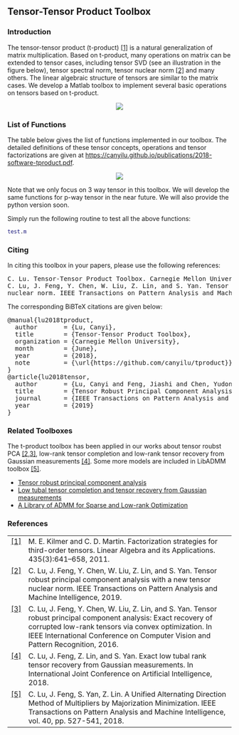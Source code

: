 ## Tensor-Tensor Product Toolbox

### Introduction

The tensor-tensor product (t-product) <a class="footnote-reference" href="#id2" id="id1">[1]</a> is a natural generalization of matrix multiplication. Based on t-product, many operations on matrix can be extended to tensor cases, including tensor SVD (see an illustration in the figure below), tensor spectral norm, tensor nuclear norm <a class="footnote-reference" href="#id2" id="id1">[2]</a> and many others. The linear algebraic structure of tensors are similar to the matrix cases. We develop a Matlab toolbox to implement several basic operations on tensors based on t-product.

<p align="center"> 
<img src="https://github.com/canyilu/tproduct/blob/master/tsvd.JPG">
</p>

### List of Functions

The table below gives the list of functions implemented in our toolbox. The detailed definitions of these tensor concepts, operations and tensor factorizations are given at <a href="../publications/2018-software-tproduct.pdf" class="textlink" target="_blank">https://canyilu.github.io/publications/2018-software-tproduct.pdf</a>. 

<p align="center"> 
<img src="https://github.com/canyilu/tproduct/blob/master/tab_funs.JPG">
</p>

Note that we only focus on 3 way tensor in this toolbox. We will develop the same functions for p-way tensor in the near future. We will also provide the python version soon.

Simply run the following routine to test all the above functions:
```matlab
test.m
```

### Citing

<p>In citing this toolbox in your papers, please use the following references:</p>

<div class="highlight-none"><div class="highlight"><pre>
C. Lu. Tensor-Tensor Product Toolbox. Carnegie Mellon University, June 2018. https://github.com/canyilu/tproduct.
C. Lu, J. Feng, Y. Chen, W. Liu, Z. Lin, and S. Yan. Tensor robust principal component analysis with a new tensor
nuclear norm. IEEE Transactions on Pattern Analysis and Machine Intelligence, 2019.
</pre></div>

<p>The corresponding BiBTeX citations are given below:</p>
<div class="highlight-none"><div class="highlight"><pre>
@manual{lu2018tproduct,
  author       = {Lu, Canyi},
  title        = {Tensor-Tensor Product Toolbox},
  organization = {Carnegie Mellon University},
  month        = {June},
  year         = {2018},
  note         = {\url{https://github.com/canyilu/tproduct}}
}
@article{lu2018tensor,
  author       = {Lu, Canyi and Feng, Jiashi and Chen, Yudong and Liu, Wei and Lin, Zhouchen and Yan, Shuicheng},
  title        = {Tensor Robust Principal Component Analysis with A New Tensor Nuclear Norm},
  journal      = {IEEE Transactions on Pattern Analysis and Machine Intelligence},
  year         = {2019}
}
</pre></div>
  
### Related Toolboxes
The t-product toolbox has been applied in our works about tensor roubst PCA <a class="footnote-reference" href="#id2" id="id1">[2,3]</a>, low-rank tensor completion and low-rank tensor recovery from Gaussian measurements <a class="footnote-reference" href="#id2" id="id1">[4]</a>. Some more models are included in LibADMM toolbox <a class="footnote-reference" href="#id2" id="id1">[5]</a>.
<ul>
  <li> <a href="https://github.com/canyilu/Tensor-Robust-Principal-Component-Analysis-TRPCA" class="textlink">Tensor robust principal component analysis </a></li>       
  <li> <a href="https://github.com/canyilu/tensor-completion-tensor-recovery" class="textlink">Low tubal tensor completion and tensor recovery from Gaussian measurements </a></li>
  <li> <a href="https://github.com/canyilu/LibADMM" class="textlink">A Library of ADMM for Sparse and Low-rank Optimization </a></li>
</ul>

### References
<table class="docutils footnote" frame="void" id="id2" rules="none">
<colgroup><col class="label" /><col /></colgroup>
<tbody valign="top">
<tr><td class="label"><a class="fn-backref" href="#id2">[1]</a></td><td>M. E. Kilmer and C. D. Martin. Factorization strategies for third-order tensors. Linear Algebra and its Applications. 435(3):641–658, 2011.</td></tr>
<tr><td class="label"><a class="fn-backref" href="#id2">[2]</a></td><td>C. Lu, J. Feng, Y. Chen, W. Liu, Z. Lin, and S. Yan. Tensor robust principal component analysis with a new tensor nuclear norm. IEEE Transactions on Pattern Analysis and Machine Intelligence, 2019.</td></tr>
<tr><td class="label"><a class="fn-backref" href="#id2">[3]</a></td><td>C. Lu, J. Feng, Y. Chen, W. Liu, Z. Lin, and S. Yan. Tensor robust principal component analysis: Exact recovery of corrupted low-rank tensors via convex optimization. In IEEE International Conference on Computer Vision and Pattern Recognition, 2016.</td></tr>
<tr><td class="label"><a class="fn-backref" href="#id2">[4]</a></td><td>C. Lu, J. Feng, Z. Lin, and S. Yan. Exact low tubal rank tensor recovery from Gaussian measurements. In International Joint Conference on Artificial Intelligence, 2018.</td></tr>
<tr><td class="label"><a class="fn-backref" href="#id2">[5]</a></td><td>C. Lu, J. Feng, S. Yan, Z. Lin. A Unified Alternating Direction Method of Multipliers by Majorization Minimization. IEEE Transactions on Pattern Analysis and Machine Intelligence, vol. 40, pp. 527-541, 2018.
</td></tr>
</tbody>
</table>




